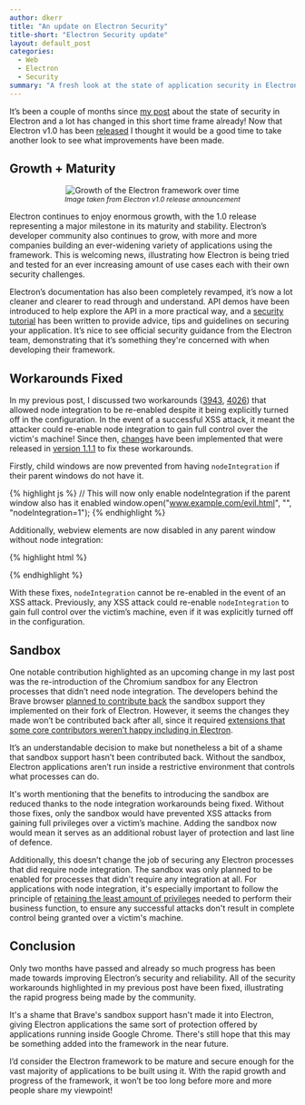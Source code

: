 ```yaml
---
author: dkerr
title: "An update on Electron Security"
title-short: "Electron Security update"
layout: default_post
categories:
  - Web
  - Electron
  - Security
summary: "A fresh look at the state of application security in Electron"
---
```


It’s been a couple of months since [my post](http://blog.scottlogic.com/2016/03/09/As-It-Stands-Electron-Security.html) about the state of security in Electron and a lot has changed in this short time frame already! Now that Electron v1.0 has been [released](http://electron.atom.io/blog/2016/05/11/electron-1-0) I thought it would be a good time to take another look to see what improvements have been made.

## Growth + Maturity

<p style="text-align: center">
	<img src='{{ site.github.url }}/dkerr/assets/electron-growth.png' title="Electron Growth" alt="Growth of the Electron framework over time" />
	<br />
	<span style="font-style: italic; font-size: 12px">Image taken from Electron v1.0 release announcement</span>
</p>

Electron continues to enjoy enormous growth, with the 1.0 release representing a major milestone in its maturity and stability. Electron’s developer community also continues to grow, with more and more companies building an ever-widening variety of applications using the framework. This is welcoming news, illustrating how Electron is being tried and tested for an ever increasing amount of use cases each with their own security challenges.

Electron’s documentation has also been completely revamped, it’s now a lot cleaner and clearer to read through and understand. API demos have been introduced to help explore the API in a more practical way, and a [security tutorial](http://electron.atom.io/docs/tutorial/security/) has been written to provide advice, tips and guidelines on securing your application. It’s nice to see official security guidance from the Electron team, demonstrating that it’s something they're concerned with when developing their framework.

## Workarounds Fixed

In my previous post, I discussed two workarounds ([3943](https://github.com/electron/electron/issues/3943), [4026](https://github.com/electron/electron/issues/4026)) that allowed node integration to be re-enabled despite it being explicitly turned off in the configuration. In the event of a successful XSS attack, it meant the attacker could re-enable node integration to gain full control over the victim's machine! Since then, [changes](https://github.com/electron/electron/pull/4897) have been implemented that were released in [version 1.1.1](https://github.com/electron/electron/releases/tag/v1.1.1) to fix these workarounds.

Firstly, child windows are now prevented from having `nodeIntegration` if their parent windows do not have it. 

{% highlight js %}
// This will now only enable nodeIntegration if the parent window also has it enabled
window.open("www.example.com/evil.html", "", "nodeIntegration=1");
{% endhighlight %}

Additionally, webview elements are now disabled in any parent window without node integration:

{% highlight html %}
<!-- webview elements are now disabled if the parent window doesn’t have node integration -->
<webview src="data:text/html,<script>var fs = require('fs')</script>" nodeintegration></webview>
{% endhighlight %}

With these fixes, `nodeIntegration` cannot be re-enabled in the event of an XSS attack. Previously, any XSS attack could re-enable `nodeIntegration` to gain full control over the victim’s machine, even if it was explicitly turned off in the configuration.

## Sandbox

One notable contribution highlighted as an upcoming change in my last post was the re-introduction of the Chromium sandbox for any Electron processes that didn’t need node integration. The developers behind the Brave browser [planned to contribute back](https://github.com/electron/electron/issues/3943#issuecomment-205559782) the sandbox support they implemented on their fork of Electron. However, it seems the changes they made won’t be contributed back after all, since it required [extensions that some core contributors weren’t happy including in Electron](https://github.com/electron/electron/issues/3943#issuecomment-218844210).

It’s an understandable decision to make but nonetheless a bit of a shame that sandbox support hasn’t been contributed back. Without the sandbox, Electron applications aren’t run inside a restrictive environment that controls what processes can do. 

It's worth mentioning that the benefits to introducing the sandbox are reduced thanks to the node integration workarounds being fixed. Without those fixes, only the sandbox would have prevented XSS attacks from gaining full privileges over a victim’s machine. Adding the sandbox now would mean it serves as an additional robust layer of protection and last line of defence.

Additionally, this doesn’t change the job of securing any Electron processes that did require node integration. The sandbox was only planned to be enabled for processes that didn't require any integration at all. For applications with node integration, it's especially important to follow the principle of [retaining the least amount of privileges](https://www.owasp.org/index.php/Secure_Coding_Principles#Principle_of_Least_privilege) needed to perform their business function, to ensure any successful attacks don't result in complete control being granted over a victim's machine.

## Conclusion

Only two months have passed and already so much progress has been made towards improving Electron’s security and reliability. All of the security workarounds highlighted in my previous post have been fixed, illustrating the rapid progress being made by the community.

It's a shame that Brave's sandbox support hasn't made it into Electron, giving Electron applications the same sort of protection offered by applications running inside Google Chrome. There's still hope that this may be something added into the framework in the near future.

I’d consider the Electron framework to be mature and secure enough for the vast majority of applications to be built using it. With the rapid growth and progress of the framework, it won’t be too long before more and more people share my viewpoint!
